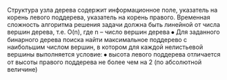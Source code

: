 Структура узла дерева содержит информационное поле, указатель на корень левого поддерева, указатель на корень правого. 
Временная сложность алгоритма решения задачи должна быть линейной от числа вершин дерева, т.е. O(n), где n – число вершин дерева
⦁	Для заданного бинарного дерева поиска найти максимальное поддерево с наибольшим числом вершин, в котором для каждой нелистьевой вершины выполняется условие:
⦁	высота левого поддерева отличается от высоты правого поддерева не более чем на 2 (по абсолютной величине)
